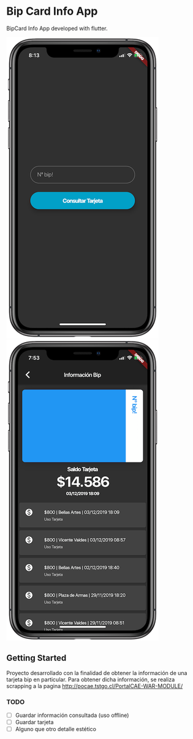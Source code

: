 # Bip Card Info App
BipCard Info App developed with flutter.

![Alt text](/app-main.png?raw=true)![Alt text](/app-detail.png?raw=true)

## Getting Started

Proyecto desarrollado con la finalidad de obtener la información de una tarjeta bip en particular. 
Para obtener dicha información, se realiza scrapping a la pagina  http://pocae.tstgo.cl/PortalCAE-WAR-MODULE/  

### TODO

* [ ] Guardar información consultada (uso offline)
* [ ] Guardar tarjeta
* [ ] Alguno que otro detalle estético
